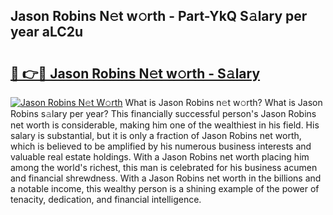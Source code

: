 ## Jason Robins N𝚎t w𝚘rth - Part-YkQ S𝚊lary per year aLC2u

# <h2><a href="http://gc52e6o.nevu.top/?p=Jason+Robins">🔗 👉🔴 Jason Robins N𝚎t w𝚘rth - S𝚊lary</a></h2>

[![Jason Robins N𝚎t W𝚘rth](https://i.imgur.com/Oavwk0R.jpeg)](http://gc52e6o.nevu.top/?p=Jason+Robins)
What is Jason Robins n𝚎t w𝚘rth? What is Jason Robins s𝚊lary per year?
This financially successful person's Jason Robins net worth is considerable, making him one of the wealthiest in his field. His salary is substantial, but it is only a fraction of Jason Robins net worth, which is believed to be amplified by his numerous business interests and valuable real estate holdings. With a Jason Robins net worth placing him among the world's richest, this man is celebrated for his business acumen and financial shrewdness. With a Jason Robins net worth in the billions and a notable income, this wealthy person is a shining example of the power of tenacity, dedication, and financial intelligence.
